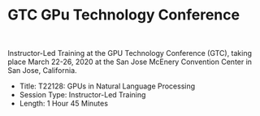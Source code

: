# GTC GPu Technology Conference

</br>

Instructor-Led Training at the GPU Technology Conference (GTC), taking place March 22-26, 2020 at the San Jose McEnery Convention Center in San Jose, California.

* Title: T22128: GPUs in Natural Language Processing
* Session Type: Instructor-Led Training
* Length:  1 Hour 45 Minutes
